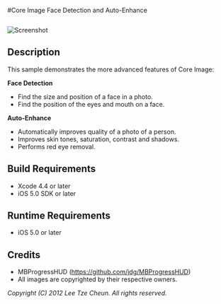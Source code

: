 #Core Image Face Detection and Auto-Enhance

<img src="https://raw.github.com/TCLee/TCFaceDetection/master/Screenshot.jpg" alt="Screenshot" style="margin-top:1em;" />

## Description
This sample demonstrates the more advanced features of Core Image:

**Face Detection**

* Find the size and position of a face in a photo.
* Find the position of the eyes and mouth on a face.

**Auto-Enhance**

* Automatically improves quality of a photo of a person. 
* Improves skin tones, saturation, contrast and shadows. 
* Performs red eye removal.

## Build Requirements
* Xcode 4.4 or later
* iOS 5.0 SDK or later

## Runtime Requirements
* iOS 5.0 or later

## Credits
* MBProgressHUD (https://github.com/jdg/MBProgressHUD)
* All images are copyrighted by their respective owners.

*Copyright (C) 2012 Lee Tze Cheun. All rights reserved.*
